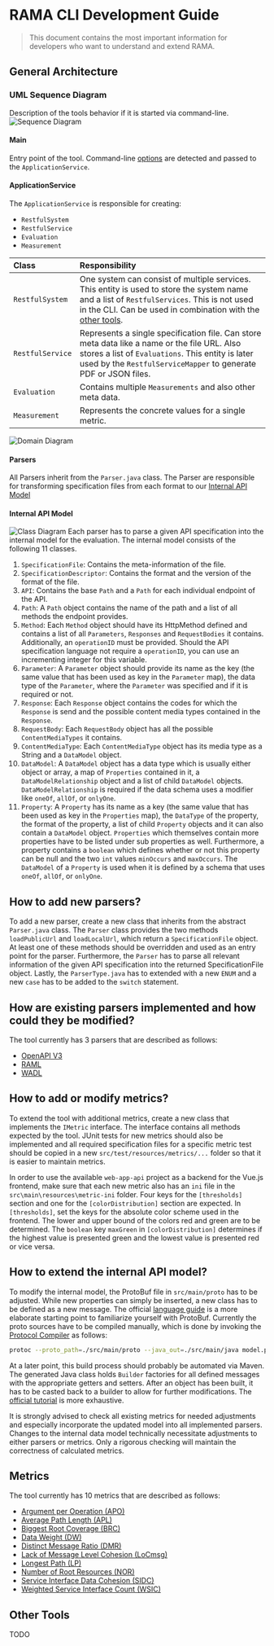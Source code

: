 # RAMA CLI Development Guide
> This document contains the most important information for developers who want to understand and extend RAMA.

## General Architecture

### UML Sequence Diagram
Description of the tools behavior if it is started via command-line.
![Sequence Diagram](sequence.png)

#### Main
Entry point of the tool. Command-line [options](../README.md#Command-Line-Options) are detected and passed to the `ApplicationService`.

#### ApplicationService
The `ApplicationService` is responsible for creating:
* `RestfulSystem` 
* `RestfulService`
* `Evaluation`
* `Measurement`

| Class            | Responsibility                                                                                                                                                                                                             |
| :--------------- | :------------------------------------------------------------------------------------------------------------------------------------------------------------------------------------------------------------------------- |
| `RestfulSystem`  | One system can consist of multiple services. This entity is used to store the system name and a list of `RestfulServices`. This is not used in the CLI. Can be used in combination with the [other tools](#Other%20Tools). |
| `RestfulService` | Represents a single specification file. Can store meta data like a name or the file URL. Also stores a list of `Evaluations`. This entity is later used by the `RestfulServiceMapper` to generate PDF or JSON files.       |
| `Evaluation`     | Contains multiple `Measurements` and also other meta data.                                                                                                                                                                 |
| `Measurement`    | Represents the concrete values for a single metric.                                                                                                                                                                        |

![Domain Diagram](domain-model.png)

#### Parsers
All Parsers inherit from the `Parser.java` class.
The Parser are responsible for transforming specification files from each format to our [Internal API Model](#Internal%20API%20Model)

#### Internal API Model
![Class Diagram](class-diagram.png)
Each parser has to parse a given API specification into the internal model for the evaluation. The internal model consists of the following 11 classes.
1. `SpecificationFile`: Contains the meta-information of the file.
2. `SpecificationDescriptor`: Contains the format and the version of the format of the file.
3. `API`: Contains the base `Path` and a `Path` for each individual endpoint of the API.
4. `Path`: A `Path` object contains the name of the path and a list of all methods the endpoint provides.
5. `Method`: Each `Method` object should have its HttpMethod defined and contains a list of all `Parameters`, `Responses` and `RequestBodies` it contains. Additionally, an `operationID` must be provided. Should the API specification language not require a `operationID`, you can use an incrementing integer for this variable.
6. `Parameter`: A `Parameter` object should provide its name as the key (the same value that has been used as key in the `Parameter` map), the data type of the `Parameter`, where the `Parameter` was specified and if it is required or not.
7. `Response`: Each `Response` object contains the codes for which the `Response` is send and the possible content media types contained in the `Response`.
8. `RequestBody`: Each `RequestBody` object has all the possible `ContentMediaTypes` it contains.
9. `ContentMediaType`: Each `ContentMediaType` object has its media type as a String and a `DataModel` object.
10. `DataModel`: A `DataModel` object has a data type which is usually either object or array, a map of `Properties` contained in it, a `DataModelRelationship` object and a list of child `DataModel` objects.
`DataModelRelationship` is required if the data schema uses a modifier like `oneOf`, `allOf`, or `onlyOne`.
11. `Property`: A `Property` has its name as a key (the same value that has been used as key in the `Properties` map), the `DataType` of the property, the format of the property, a list of child `Property` objects and it can also contain a `DataModel` object. `Properties` which themselves contain more properties have to be listed under sub properties as well. Furthermore, a property contains a `boolean` which defines whether or not this property can be null and the two `int` values `minOccurs` and `maxOccurs`. The `DataModel` of a `Property` is used when it is defined by a schema that uses `oneOf`, `allOf`, or `onlyOne`.

## How to add new parsers?
To add a new parser, create a new class that inherits from the abstract `Parser.java` class. The `Parser` class provides the two methods `loadPublicUrl` and `loadLocalUrl`, which return a `SpecificationFile` object. At least one of these methods should be overridden and used as an entry point for the parser. Furthermore, the `Parser` has to parse all relevant information of the given API specification into the returned SpecificationFile object. Lastly, the `ParserType.java` has to extended with a new `ENUM` and a new `case` has to be added to the `switch` statement.

## How are existing parsers implemented and how could they be modified?

The tool currently has 3 parsers that are described as follows:
* [OpenAPI V3](parsers/oapi3.md)
* [RAML](parsers/raml.md)
* [WADL](parsers/wadl.md)

## How to add or modify metrics?
To extend the tool with additional metrics, create a new class that implements the `IMetric` interface. The interface contains all methods expected by the tool. JUnit tests for new metrics should also be implemented and all required specification files for a specific metric test should be copied in a new `src/test/resources/metrics/...` folder so that it is easier to maintain metrics.

In order to use the available `web-app-api` project as a backend for the Vue.js frontend, make sure that each new metric also has an `ini` file in the `src\main\resources\metric-ini` folder. Four keys for the `[thresholds]` section and one for the `[colorDistribution]` section are expected. In `[thresholds]`, set the keys for the absolute color scheme used in the frontend. The lower and upper bound of the colors red and green are to be determined. The `boolean` key `maxGreen` in `[colorDistribution]` determines if the highest value is presented green and the lowest value is presented red or vice versa.

## How to extend the internal API model?
To modify the internal model, the ProtoBuf file in `src/main/proto` has to be adjusted. While new properties can simply be inserted, a new class has to be defined as a new message. The official [language guide](https://developers.google.com/protocol-buffers/docs/proto3) is a more elaborate starting point to familiarize yourself with ProtoBuf. Currently the proto sources have to be compiled manually, which is done by invoking the [Protocol Compiler](https://developers.google.com/protocol-buffers/docs/downloads.html) as follows:

```bash
protoc --proto_path=./src/main/proto --java_out=./src/main/java model.proto
```

At a later point, this build process should probably be automated via Maven.
The generated Java class holds `Builder` factories for all defined messages with the appropriate getters and setters. After an object has been built, it has to be casted back to a builder to allow for further modifications. The [official tutorial](https://developers.google.com/protocol-buffers/docs/javatutorial) is more exhaustive.

It is strongly advised to check all existing metrics for needed adjustments and especially incorporate the updated model into all implemented parsers. Changes to the internal data model technically necessitate adjustments to either parsers or metrics. Only a rigorous checking will maintain the correctness of calculated metrics.

## Metrics
The tool currently has 10 metrics that are described as follows:
* [Argument per Operation (APO)](metrics/ArgumentsPerOperation.md)
* [Average Path Length (APL)](metrics/AveragePathLength.md)
* [Biggest Root Coverage (BRC)](metrics/BiggestRootCoverage.md)
* [Data Weight (DW)](metrics/DataWeight.md)
* [Distinct Message Ratio (DMR)](metrics/DistinctMessageRatio.md)
* [Lack of Message Level Cohesion (LoCmsg)](metrics/LackOfMessageLevelCohesion.md)
* [Longest Path (LP)](metrics/LongestPath.md)
* [Number of Root Resources (NOR)](metrics/NumberOfRoots)
* [Service Interface Data Cohesion (SIDC)](metrics/ServiceInterfaceDataCohesion.md)
* [Weighted Service Interface Count (WSIC)](metrics/WeightedServiceInterfaceCount.md)

## Other Tools
TODO
